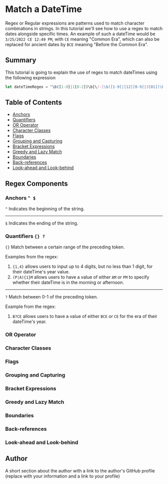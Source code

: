 # Match a DateTime

Regex or Regular expressions are patterns used to match character combinations in strings. In this tutorial we'll see how to use a regex to match dates alongside specific times. An example of such a dateTime would be `3/25/2022 CE 12:49 PM`, with `CE` meaning "Common Era", which can also be replaced for ancient dates by `BCE` meaning "Before the Common Era".

## Summary

This tutorial is going to explain the use of regex to match dateTimes using the following expression
```js
let dateTimeRegex = ^\b([1-9]|1[0-2])\b[\/-]\b([1-9]|[12][0-9]|3[01])\b[\/-]\d{1,4} B?CE \b([1-9]|1[0-2])\b:[0-5][0-9] (P|A){1}M$
```

## Table of Contents

- [Anchors](#anchors)
- [Quantifiers](#quantifiers)
- [OR Operator](#or-operator)
- [Character Classes](#character-classes)
- [Flags](#flags)
- [Grouping and Capturing](#grouping-and-capturing)
- [Bracket Expressions](#bracket-expressions)
- [Greedy and Lazy Match](#greedy-and-lazy-match)
- [Boundaries](#boundaries)
- [Back-references](#back-references)
- [Look-ahead and Look-behind](#look-ahead-and-look-behind)

## Regex Components

### Anchors `^ $`
`^` Indicates the beginning of the string.
____
`$` Indicates the ending of the string.

### Quantifiers `{} ?`
`{}` Match between a certain range of the preceding token.

Examples from the regex:
1. `{1,4}` allows users to input up to 4 digits, but no less than 1 digit, for their dateTime's year value.
2. `(P|A){1}M` allows users to have a value of either `AM` or `PM` to specify whether their dateTime is in the morning or afternoon.

____
`?` Match between 0-1 of the preceding token.

Example from the regex:
1. `B?CE` allows users to have a value of either `BCE` or `CE` for the era of their dateTime's year.

### OR Operator

### Character Classes

### Flags

### Grouping and Capturing

### Bracket Expressions

### Greedy and Lazy Match

### Boundaries

### Back-references

### Look-ahead and Look-behind

## Author

A short section about the author with a link to the author's GitHub profile (replace with your information and a link to your profile)
